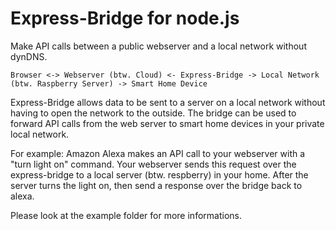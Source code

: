 # Express-Bridge for node.js

Make API calls between a public webserver and a local network without dynDNS.

```
Browser <-> Webserver (btw. Cloud) <- Express-Bridge -> Local Network (btw. Raspberry Server) -> Smart Home Device
```

Express-Bridge allows data to be sent to a server on a local network without having to open the network to the outside. The bridge can be used to forward API calls from the web server to smart home devices in your private local network.

For example: Amazon Alexa makes an API call to your webserver with a "turn light on" command. Your webserver sends this request over the express-bridge to a local server (btw. respberry) in your home. After the server turns the light on, then send a response over the bridge back to alexa.

Please look at the example folder for more informations.
